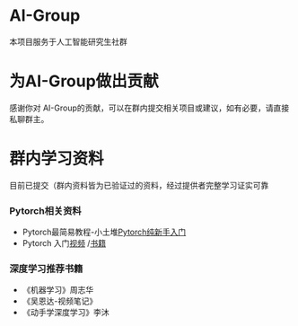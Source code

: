 # AI-Group
本项目服务于人工智能研究生社群
# 为AI-Group做出贡献
感谢你对 AI-Group的贡献，可以在群内提交相关项目或建议，如有必要，请直接私聊群主。
# 群内学习资料
目前已提交（群内资料皆为已验证过的资料，经过提供者完整学习证实可靠
### Pytorch相关资料
- Pytorch最简易教程-小土堆[Pytorch纯新手入门](https://www.bilibili.com/video/BV1hE411t7RN?from=search&seid=17648113158713790376)
- Pytorch 入门[视频](https://space.bilibili.com/1567748478/channel/seriesdetail?sid=358497) /[书籍](http://zh.gluon.ai/)
### 深度学习推荐书籍
-  《机器学习》周志华
-  《吴恩达-视频笔记》
-  《动手学深度学习》李沐
